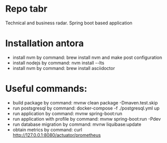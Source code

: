 # Repo tabr
Technical and business radar. Spring boot based application

# Installation antora
* install nvm by command: brew install nvm and make post configuration
* install nodejs by command: nvm install --lts
* install nvm by command: brew install asciidoctor

# Useful commands:
* build package by command: mvnw clean package -Dmaven.test.skip
* run postsgresql by command: docker-compose -f ./postgresql.yml up
* run application by command: mvnw spring-boot:run
* run application with profile by command:  mvnw spring-boot:run -Pdev
* run database migration by command: mvnw liquibase:update
* obtain metrics by command: curl http://127.0.0.1:8080/actuator/prometheus

